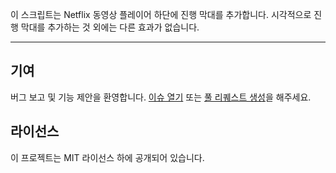 이 스크립트는 Netflix 동영상 플레이어 하단에 진행 막대를 추가합니다.
시각적으로 진행 막대를 추가하는 것 외에는 다른 효과가 없습니다.

---

## 기여

버그 보고 및 기능 제안을 환영합니다. [이슈 열기](https://github.com/yossy17/netflix-enhanced-progress-bar/issues) 또는 [풀 리퀘스트 생성](https://github.com/yossy17/netflix-enhanced-progress-bar/pulls)을 해주세요.

## 라이선스

이 프로젝트는 MIT 라이선스 하에 공개되어 있습니다.
